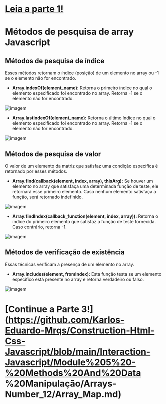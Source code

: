 # [Leia a parte 1!]()
# Métodos de pesquisa de array Javascript

## Métodos de pesquisa de índice 
Esses métodos retornam o índice (posição) de um elemento no array ou -1 se o elemento não for encontrado.

- **Array.indexOf(element_name):** Retorna o primeiro índice no qual o elemento especificado foi encontrado no array. Retorna -1 se o elemento não for encontrado.

![imagem](https://github.com/user-attachments/assets/52464b93-ab05-4e79-8a49-0fd1cd6d9e7a)

- **Array.lastIndexOf(element_name):** Retorna o último índice no qual o elemento especificado foi encontrado no array. Retorna -1 se o elemento não for encontrado.

![imagem](https://github.com/user-attachments/assets/3ad951af-3f41-4b6a-9cc7-fd748be2d827)

## Métodos de pesquisa de valor
O valor de um elemento da matriz que satisfaz uma condição específica é retornado por esses métodos.

- **Array.find(callback(element, index, array), thisArg):** Se houver um elemento no array que satisfaça uma determinada função de teste, ele retornará esse primeiro elemento. Caso nenhum elemento satisfaça a função, será retornado indefinido.

![imagem](https://github.com/user-attachments/assets/4435ec0a-17b3-4106-89c5-53d62ccd8b31)

- **Array.findIndex(callback_function(element, index, array)):** Retorna o índice do primeiro elemento que satisfaz a função de teste fornecida. Caso contrário, retorna -1.

![imagem](https://github.com/user-attachments/assets/b1fdf074-b5ba-4b52-92c2-3c40161a8a93)

## Métodos de verificação de existência 
Essas técnicas verificam a presença de um elemento no array.

- **Array.includes(element, fromIndex):** Esta função testa se um elemento específico está presente no array e retorna verdadeiro ou falso.

![imagem](https://github.com/user-attachments/assets/1b971c83-11ec-4799-8946-21aabadb5fcb)

# [Continue a Parte 3!](https://github.com/Karlos-Eduardo-Mrqs/Construction-Html-Css-Javascript/blob/main/Interaction-Javascript/Module%205%20-%20Methods%20And%20Data %20Manipulação/Arrays-Number_12/Array_Map.md)
